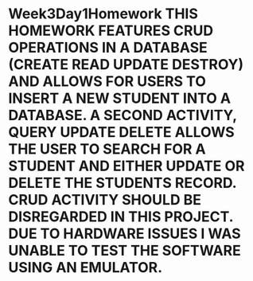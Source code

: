 # Week3Day1Homework THIS HOMEWORK FEATURES CRUD OPERATIONS IN A DATABASE (CREATE READ UPDATE DESTROY) AND ALLOWS FOR USERS TO INSERT A NEW STUDENT INTO A DATABASE.  A SECOND ACTIVITY, QUERY UPDATE DELETE ALLOWS THE USER TO SEARCH FOR A STUDENT AND EITHER UPDATE OR DELETE THE STUDENTS RECORD.  CRUD ACTIVITY SHOULD BE DISREGARDED IN THIS PROJECT.  DUE TO HARDWARE ISSUES I WAS UNABLE TO TEST THE SOFTWARE USING AN EMULATOR.
